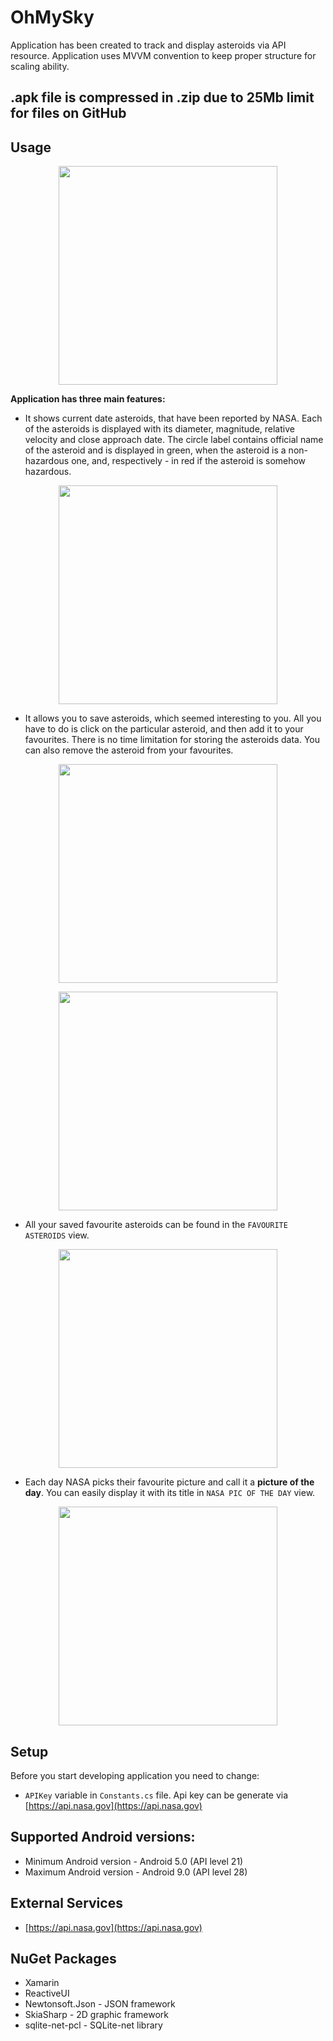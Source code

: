 # OhMySky
Application has been created to track and display asteroids via API resource.
Application uses MVVM convention to keep proper structure for scaling ability.
## .apk file is compressed in .zip due to 25Mb limit for files on GitHub


Usage
--------------
<p align="center">
  <img src="OhMySky/Examples/menu.png" width="350">
</p>

<b>Application has three main features:</b>

* It shows current date asteroids, that have been reported by NASA. Each of the asteroids is displayed with its diameter,
magnitude, relative velocity and close approach date. The circle label contains official name of the asteroid and is displayed in green,
when the asteroid is a non-hazardous one, and, respectively - in red if the asteroid is somehow hazardous.

<p align="center">
  <img src="OhMySky/Examples/asteroids.png" width="350">
</p>

* It allows you to save asteroids, which seemed interesting to you. All you have to do is click on the particular asteroid, and then add it to your
favourites. There is no time limitation for storing the asteroids data. You can also remove the asteroid from your favourites.

<p align="center">
  <img src="OhMySky/Examples/asteroid.png" width="350">
</p>

<p align="center">
  <img src="OhMySky/Examples/favourite.png" width="350">
</p>

* All your saved favourite asteroids can be found in the `FAVOURITE ASTEROIDS` view.

<p align="center">
  <img src="OhMySky/Examples/favourites.png" width="350">
</p>

* Each day NASA picks their favourite picture and call it a <b>picture of the day</b>. You can easily display it with its title in `NASA PIC OF THE DAY` view.

<p align="center">
  <img src="OhMySky/Examples/picture_of_the_day.png" width="350">
</p>

Setup
--------------

Before you start developing application you need to change:
* ``` APIKey ``` variable in `Constants.cs` file. Api key can be generate via [https://api.nasa.gov](https://api.nasa.gov)

Supported Android versions:
--------------
* Minimum Android version - Android 5.0 (API level 21)
* Maximum Android version - Android 9.0 (API level 28)

External Services
--------------
- [https://api.nasa.gov](https://api.nasa.gov)

NuGet Packages
--------------
- Xamarin
- ReactiveUI
- Newtonsoft.Json - JSON framework
- SkiaSharp - 2D graphic framework
- sqlite-net-pcl - SQLite-net library
